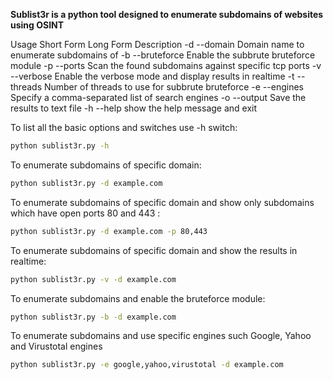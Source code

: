 **Sublist3r is a python tool designed to enumerate subdomains of websites using OSINT**

Usage
Short Form 	Long Form 	Description
-d 	--domain 	Domain name to enumerate subdomains of
-b 	--bruteforce 	Enable the subbrute bruteforce module
-p 	--ports 	Scan the found subdomains against specific tcp ports
-v 	--verbose 	Enable the verbose mode and display results in realtime
-t 	--threads 	Number of threads to use for subbrute bruteforce
-e 	--engines 	Specify a comma-separated list of search engines
-o 	--output 	Save the results to text file
-h 	--help 	show the help message and exit


To list all the basic options and switches use -h switch:

```bash
python sublist3r.py -h
```

To enumerate subdomains of specific domain:

``` bash
python sublist3r.py -d example.com
```

To enumerate subdomains of specific domain and show only subdomains which have open ports 80 and 443 :

```bash
python sublist3r.py -d example.com -p 80,443
```

To enumerate subdomains of specific domain and show the results in realtime:

```bash 
python sublist3r.py -v -d example.com
```

To enumerate subdomains and enable the bruteforce module:

```bash
python sublist3r.py -b -d example.com
```

To enumerate subdomains and use specific engines such Google, Yahoo and Virustotal engines

```bash
python sublist3r.py -e google,yahoo,virustotal -d example.com
```